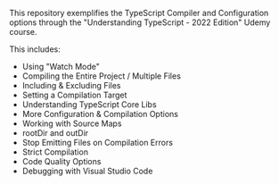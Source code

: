 This repository exemplifies the TypeScript Compiler and Configuration options through the "Understanding TypeScript - 2022 Edition" Udemy course.

This includes:
  - Using "Watch Mode"
  - Compiling the Entire Project / Multiple Files
  - Including & Excluding Files
  - Setting a Compilation Target
  - Understanding TypeScript Core Libs
  - More Configuration & Compilation Options
  - Working with Source Maps
  - rootDir and outDir
  - Stop Emitting Files on Compilation Errors
  - Strict Compilation
  - Code Quality Options
  - Debugging with Visual Studio Code
